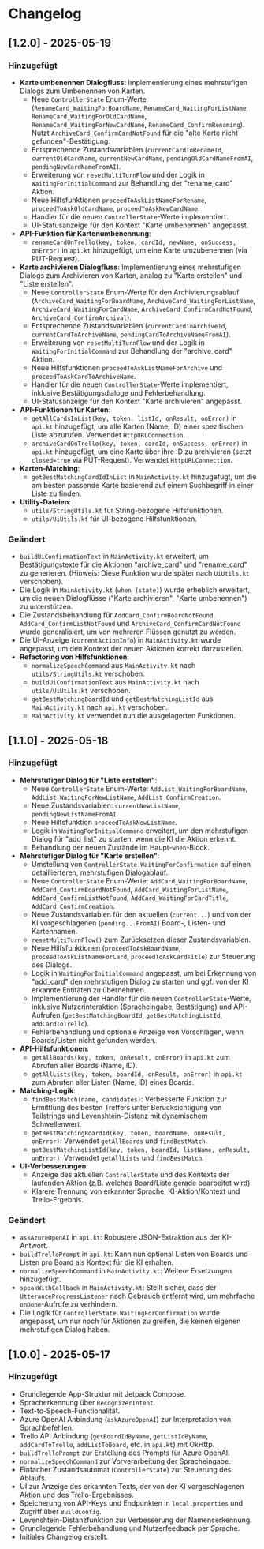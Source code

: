 # Changelog

## [1.2.0] - 2025-05-19

### Hinzugefügt
- **Karte umbenennen Dialogfluss**: Implementierung eines mehrstufigen Dialogs zum Umbenennen von Karten.
    - Neue `ControllerState` Enum-Werte (`RenameCard_WaitingForBoardName`, `RenameCard_WaitingForListName`, `RenameCard_WaitingForOldCardName`, `RenameCard_WaitingForNewCardName`, `RenameCard_ConfirmRenaming`). Nutzt `ArchiveCard_ConfirmCardNotFound` für die "alte Karte nicht gefunden"-Bestätigung.
    - Entsprechende Zustandsvariablen (`currentCardToRenameId`, `currentOldCardName`, `currentNewCardName`, `pendingOldCardNameFromAI`, `pendingNewCardNameFromAI`).
    - Erweiterung von `resetMultiTurnFlow` und der Logik in `WaitingForInitialCommand` zur Behandlung der "rename_card" Aktion.
    - Neue Hilfsfunktionen `proceedToAskListNameForRename`, `proceedToAskOldCardName`, `proceedToAskNewCardName`.
    - Handler für die neuen `ControllerState`-Werte implementiert.
    - UI-Statusanzeige für den Kontext "Karte umbenennen" angepasst.
- **API-Funktion für Kartenumbenennung**:
    - `renameCardOnTrello(key, token, cardId, newName, onSuccess, onError)` in `api.kt` hinzugefügt, um eine Karte umzubenennen (via PUT-Request).
- **Karte archivieren Dialogfluss**: Implementierung eines mehrstufigen Dialogs zum Archivieren von Karten, analog zu "Karte erstellen" und "Liste erstellen".
    - Neue `ControllerState` Enum-Werte für den Archivierungsablauf (`ArchiveCard_WaitingForBoardName`, `ArchiveCard_WaitingForListName`, `ArchiveCard_WaitingForCardName`, `ArchiveCard_ConfirmCardNotFound`, `ArchiveCard_ConfirmArchival`).
    - Entsprechende Zustandsvariablen (`currentCardToArchiveId`, `currentCardToArchiveName`, `pendingCardToArchiveNameFromAI`).
    - Erweiterung von `resetMultiTurnFlow` und der Logik in `WaitingForInitialCommand` zur Behandlung der "archive_card" Aktion.
    - Neue Hilfsfunktionen `proceedToAskListNameForArchive` und `proceedToAskCardToArchiveName`.
    - Handler für die neuen `ControllerState`-Werte implementiert, inklusive Bestätigungsdialoge und Fehlerbehandlung.
    - UI-Statusanzeige für den Kontext "Karte archivieren" angepasst.
- **API-Funktionen für Karten**:
    - `getAllCardsInList(key, token, listId, onResult, onError)` in `api.kt` hinzugefügt, um alle Karten (Name, ID) einer spezifischen Liste abzurufen. Verwendet `HttpURLConnection`.
    - `archiveCardOnTrello(key, token, cardId, onSuccess, onError)` in `api.kt` hinzugefügt, um eine Karte über ihre ID zu archivieren (setzt `closed=true` via PUT-Request). Verwendet `HttpURLConnection`.
- **Karten-Matching**:
    - `getBestMatchingCardIdInList` in `MainActivity.kt` hinzugefügt, um die am besten passende Karte basierend auf einem Suchbegriff in einer Liste zu finden.
- **Utility-Dateien**:
    - `utils/StringUtils.kt` für String-bezogene Hilfsfunktionen.
    - `utils/UiUtils.kt` für UI-bezogene Hilfsfunktionen.

### Geändert
- `buildUiConfirmationText` in `MainActivity.kt` erweitert, um Bestätigungstexte für die Aktionen "archive_card" und "rename_card" zu generieren. (Hinweis: Diese Funktion wurde später nach `UiUtils.kt` verschoben).
- Die Logik in `MainActivity.kt` (`when (state)`) wurde erheblich erweitert, um die neuen Dialogflüsse ("Karte archivieren", "Karte umbenennen") zu unterstützen.
- Die Zustandsbehandlung für `AddCard_ConfirmBoardNotFound`, `AddCard_ConfirmListNotFound` und `ArchiveCard_ConfirmCardNotFound` wurde generalisiert, um von mehreren Flüssen genutzt zu werden.
- Die UI-Anzeige (`currentActionInfo`) in `MainActivity.kt` wurde angepasst, um den Kontext der neuen Aktionen korrekt darzustellen.
- **Refactoring von Hilfsfunktionen**:
    - `normalizeSpeechCommand` aus `MainActivity.kt` nach `utils/StringUtils.kt` verschoben.
    - `buildUiConfirmationText` aus `MainActivity.kt` nach `utils/UiUtils.kt` verschoben.
    - `getBestMatchingBoardId` und `getBestMatchingListId` aus `MainActivity.kt` nach `api.kt` verschoben.
    - `MainActivity.kt` verwendet nun die ausgelagerten Funktionen.

## [1.1.0] - 2025-05-18

### Hinzugefügt
- **Mehrstufiger Dialog für "Liste erstellen"**:
    - Neue `ControllerState` Enum-Werte: `AddList_WaitingForBoardName`, `AddList_WaitingForNewListName`, `AddList_ConfirmCreation`.
    - Neue Zustandsvariablen: `currentNewListName`, `pendingNewListNameFromAI`.
    - Neue Hilfsfunktion `proceedToAskNewListName`.
    - Logik in `WaitingForInitialCommand` erweitert, um den mehrstufigen Dialog für "add_list" zu starten, wenn die KI die Aktion erkennt.
    - Behandlung der neuen Zustände im Haupt-`when`-Block.
- **Mehrstufiger Dialog für "Karte erstellen"**:
    - Umstellung von `ControllerState.WaitingForConfirmation` auf einen detaillierteren, mehrstufigen Dialogablauf.
    - Neue `ControllerState` Enum-Werte: `AddCard_WaitingForBoardName`, `AddCard_ConfirmBoardNotFound`, `AddCard_WaitingForListName`, `AddCard_ConfirmListNotFound`, `AddCard_WaitingForCardTitle`, `AddCard_ConfirmCreation`.
    - Neue Zustandsvariablen für den aktuellen (`current...`) und von der KI vorgeschlagenen (`pending...FromAI`) Board-, Listen- und Kartennamen.
    - `resetMultiTurnFlow()` zum Zurücksetzen dieser Zustandsvariablen.
    - Neue Hilfsfunktionen (`proceedToAskBoardName`, `proceedToAskListNameForCard`, `proceedToAskCardTitle`) zur Steuerung des Dialogs.
    - Logik in `WaitingForInitialCommand` angepasst, um bei Erkennung von "add_card" den mehrstufigen Dialog zu starten und ggf. von der KI erkannte Entitäten zu übernehmen.
    - Implementierung der Handler für die neuen `ControllerState`-Werte, inklusive Nutzerinteraktion (Spracheingabe, Bestätigung) und API-Aufrufen (`getBestMatchingBoardId`, `getBestMatchingListId`, `addCardToTrello`).
    - Fehlerbehandlung und optionale Anzeige von Vorschlägen, wenn Boards/Listen nicht gefunden werden.
- **API-Hilfsfunktionen**:
    - `getAllBoards(key, token, onResult, onError)` in `api.kt` zum Abrufen aller Boards (Name, ID).
    - `getAllLists(key, token, boardId, onResult, onError)` in `api.kt` zum Abrufen aller Listen (Name, ID) eines Boards.
- **Matching-Logik**:
    - `findBestMatch(name, candidates)`: Verbesserte Funktion zur Ermittlung des besten Treffers unter Berücksichtigung von Teilstrings und Levenshtein-Distanz mit dynamischem Schwellenwert.
    - `getBestMatchingBoardId(key, token, boardName, onResult, onError)`: Verwendet `getAllBoards` und `findBestMatch`.
    - `getBestMatchingListId(key, token, boardId, listName, onResult, onError)`: Verwendet `getAllLists` und `findBestMatch`.
- **UI-Verbesserungen**:
    - Anzeige des aktuellen `ControllerState` und des Kontexts der laufenden Aktion (z.B. welches Board/Liste gerade bearbeitet wird).
    - Klarere Trennung von erkannter Sprache, KI-Aktion/Kontext und Trello-Ergebnis.

### Geändert
- `askAzureOpenAI` in `api.kt`: Robustere JSON-Extraktion aus der KI-Antwort.
- `buildTrelloPrompt` in `api.kt`: Kann nun optional Listen von Boards und Listen pro Board als Kontext für die KI erhalten.
- `normalizeSpeechCommand` in `MainActivity.kt`: Weitere Ersetzungen hinzugefügt.
- `speakWithCallback` in `MainActivity.kt`: Stellt sicher, dass der `UtteranceProgressListener` nach Gebrauch entfernt wird, um mehrfache `onDone`-Aufrufe zu verhindern.
- Die Logik für `ControllerState.WaitingForConfirmation` wurde angepasst, um nur noch für Aktionen zu greifen, die keinen eigenen mehrstufigen Dialog haben.

## [1.0.0] - 2025-05-17

### Hinzugefügt
- Grundlegende App-Struktur mit Jetpack Compose.
- Spracherkennung über `RecognizerIntent`.
- Text-to-Speech-Funktionalität.
- Azure OpenAI Anbindung (`askAzureOpenAI`) zur Interpretation von Sprachbefehlen.
- Trello API Anbindung (`getBoardIdByName`, `getListIdByName`, `addCardToTrello`, `addListToBoard`, etc. in `api.kt`) mit OkHttp.
- `buildTrelloPrompt` zur Erstellung des Prompts für Azure OpenAI.
- `normalizeSpeechCommand` zur Vorverarbeitung der Spracheingabe.
- Einfacher Zustandsautomat (`ControllerState`) zur Steuerung des Ablaufs.
- UI zur Anzeige des erkannten Texts, der von der KI vorgeschlagenen Aktion und des Trello-Ergebnisses.
- Speicherung von API-Keys und Endpunkten in `local.properties` und Zugriff über `BuildConfig`.
- Levenshtein-Distanzfunktion zur Verbesserung der Namenserkennung.
- Grundlegende Fehlerbehandlung und Nutzerfeedback per Sprache.
- Initiales Changelog erstellt.
